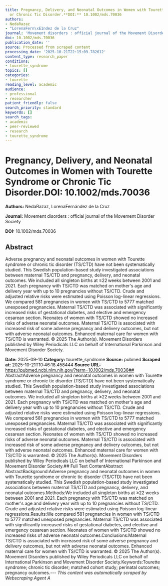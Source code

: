 ```yaml
---
title: Pregnancy, Delivery, and Neonatal Outcomes in Women with Tourette Syndrome
  or Chronic Tic Disorder.**DOI:** 10.1002/mds.70036
authors:
- NedaRazaz
- "LorenaFern\xE1ndez de la Cruz"
journal: 'Movement disorders : official journal of the Movement Disorder Society'
doi: 10.1002/mds.70036
publication_date: ''
source: Processed from scraped content
processing_date: '2025-10-21T22:15:09.782612'
content_type: research_paper
conditions:
- tourette_syndrome
topics: []
categories:
- tourette
reading_level: academic
audience:
- professional
- researcher
patient_friendly: false
search_priority: standard
keywords: []
search_tags:
- academic
- peer-reviewed
- research
- tourette_syndrome
---
```


# Pregnancy, Delivery, and Neonatal Outcomes in Women with Tourette Syndrome or Chronic Tic Disorder.**DOI:** 10.1002/mds.70036

**Authors:** NedaRazaz, LorenaFernández de la Cruz

**Journal:** Movement disorders : official journal of the Movement Disorder Society

**DOI:** 10.1002/mds.70036

## Abstract

Adverse pregnancy and neonatal outcomes in women with Tourette syndrome or chronic tic disorder (TS/CTD) have not been systematically studied. This Swedish population-based study investigated associations between maternal TS/CTD and pregnancy, delivery, and neonatal outcomes.
We included all singleton births at ≥22 weeks between 2001 and 2021. Each pregnancy with TS/CTD was matched on mother's age and delivery year with up to 10 pregnancies without TS/CTD. Crude and adjusted relative risks were estimated using Poisson log-linear regressions.
We compared 581 pregnancies in women with TS/CTD to 5777 matched unexposed pregnancies. Maternal TS/CTD was associated with significantly increased risks of gestational diabetes, and elective and emergency cesarean section. Neonates of women with TS/CTD showed no increased risks of adverse neonatal outcomes.
Maternal TS/CTD is associated with increased risk of some adverse pregnancy and delivery outcomes, but not with adverse neonatal outcomes. Enhanced maternal care for women with TS/CTD is warranted. © 2025 The Author(s). Movement Disorders published by Wiley Periodicals LLC on behalf of International Parkinson and Movement Disorder Society.

**Date:** 2025-09-10
**Category:** tourette_syndrome
**Source:** pubmed
**Scraped at:** 2025-10-21T10:46:18.458444
**Source URL:** https://pubmed.ncbi.nlm.nih.gov/?term=10.1002/mds.70036## AbstractAdverse pregnancy and neonatal outcomes in women with Tourette syndrome or chronic tic disorder (TS/CTD) have not been systematically studied. This Swedish population-based study investigated associations between maternal TS/CTD and pregnancy, delivery, and neonatal outcomes.
We included all singleton births at ≥22 weeks between 2001 and 2021. Each pregnancy with TS/CTD was matched on mother's age and delivery year with up to 10 pregnancies without TS/CTD. Crude and adjusted relative risks were estimated using Poisson log-linear regressions.
We compared 581 pregnancies in women with TS/CTD to 5777 matched unexposed pregnancies. Maternal TS/CTD was associated with significantly increased risks of gestational diabetes, and elective and emergency cesarean section. Neonates of women with TS/CTD showed no increased risks of adverse neonatal outcomes.
Maternal TS/CTD is associated with increased risk of some adverse pregnancy and delivery outcomes, but not with adverse neonatal outcomes. Enhanced maternal care for women with TS/CTD is warranted. © 2025 The Author(s). Movement Disorders published by Wiley Periodicals LLC on behalf of International Parkinson and Movement Disorder Society.## Full Text ContentAbstract AbstractBackground:Adverse pregnancy and neonatal outcomes in women with Tourette syndrome or chronic tic disorder (TS/CTD) have not been systematically studied. This Swedish population-based study investigated associations between maternal TS/CTD and pregnancy, delivery, and neonatal outcomes.Methods:We included all singleton births at ≥22 weeks between 2001 and 2021. Each pregnancy with TS/CTD was matched on mother's age and delivery year with up to 10 pregnancies without TS/CTD. Crude and adjusted relative risks were estimated using Poisson log-linear regressions.Results:We compared 581 pregnancies in women with TS/CTD to 5777 matched unexposed pregnancies. Maternal TS/CTD was associated with significantly increased risks of gestational diabetes, and elective and emergency cesarean section. Neonates of women with TS/CTD showed no increased risks of adverse neonatal outcomes.Conclusions:Maternal TS/CTD is associated with increased risk of some adverse pregnancy and delivery outcomes, but not with adverse neonatal outcomes. Enhanced maternal care for women with TS/CTD is warranted. © 2025 The Author(s). Movement Disorders published by Wiley Periodicals LLC on behalf of International Parkinson and Movement Disorder Society.Keywords:Tourette syndrome; chronic tic disorder; matched cohort study; perinatal outcomes; pregnancy outcomes.---
*This content was automatically scraped by Webscraping Agent A*